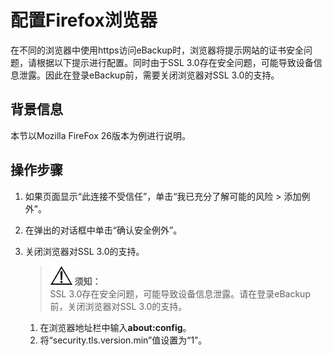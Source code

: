 # 配置Firefox浏览器<a name="cbr_03_0098"></a>

在不同的浏览器中使用https访问eBackup时，浏览器将提示网站的证书安全问题，请根据以下提示进行配置。同时由于SSL 3.0存在安全问题，可能导致设备信息泄露。因此在登录eBackup前，需要关闭浏览器对SSL 3.0的支持。

## 背景信息<a name="zh-cn_topic_0174994052_zh-cn_topic_0170955401_section10302646"></a>

本节以Mozilla FireFox 26版本为例进行说明。

## 操作步骤<a name="zh-cn_topic_0174994052_zh-cn_topic_0170955401_section25614956"></a>

1.  如果页面显示“此连接不受信任”，单击“我已充分了解可能的风险 \> 添加例外”。
2.  在弹出的对话框中单击“确认安全例外”。
3.  关闭浏览器对SSL 3.0的支持。

    >![](public_sys-resources/icon-notice.gif) **须知：**   
    >SSL 3.0存在安全问题，可能导致设备信息泄露。请在登录eBackup前，关闭浏览器对SSL 3.0的支持。  

    1.  在浏览器地址栏中输入**about:config**。
    2.  将“security.tls.version.min”值设置为“1”。


